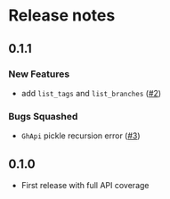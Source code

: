 # Release notes

<!-- do not remove -->


## 0.1.1

### New Features

- add `list_tags` and `list_branches` ([#2](https://github.com/fastai/ghapi/issues/2))

### Bugs Squashed

- `GhApi` pickle recursion error ([#3](https://github.com/fastai/ghapi/issues/3))


## 0.1.0

- First release with full API coverage

